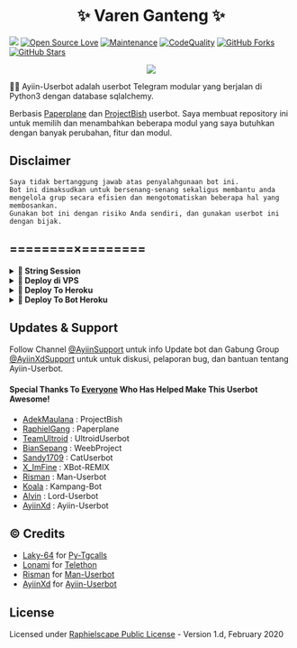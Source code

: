  <h1 align="center">✨ Varen Ganteng ✨</h1>

<a href="https://github.com/AyiinXd/Ayiin-Userbot/commits"> <img src="https://img.shields.io/github/last-commit/AyiinXd/Ayiin-Userbot?color=red&logo=github&logoColor=blue&style=for-the-badge" /></a>
[![Open Source Love](https://badges.frapsoft.com/os/v2/open-source.png?v=103)](https://github.com/AyiinXd/Ayiin-Userbot)
[![Maintenance](https://img.shields.io/badge/Maintained%3F-Yes-blue)](https://GitHub.com/AyiinXd/Ayiin-Userbot/graphs/commit-activity)
[![CodeQuality](https://img.shields.io/codacy/grade/a723cb464d5a4d25be3152b5d71de82d?color=blue&logo=codacy)](https://app.codacy.com/gh/AyiinXd/Ayiin-Userbot/dashboard)
[![GitHub Forks](https://img.shields.io/github/forks/AyiinXd/Ayiin-Userbot?&logo=github)](https://github.com/AyiinXd/Ayiin-Userbot/fork)
[![GitHub Stars](https://img.shields.io/github/stars/AyiinXd/Ayiin-Userbot?&logo=github)](https://github.com/AyiinXd/Ayiin-Userbot/stargazers)


<p align="center">
  <img src="https://telegra.ph/file/14533de482fed289eab8f.jpg">
</p>

👩‍💻 Ayiin-Userbot adalah userbot Telegram modular yang berjalan di Python3 dengan database sqlalchemy.

Berbasis [Paperplane](https://github.com/RaphielGang/Telegram-UserBot) dan [ProjectBish](https://github.com/adekmaulana/ProjectBish) userbot.
Saya membuat repository ini untuk memilih dan menambahkan beberapa modul yang saya butuhkan dengan banyak perubahan, fitur dan modul.

## Disclaimer

```
Saya tidak bertanggung jawab atas penyalahgunaan bot ini.
Bot ini dimaksudkan untuk bersenang-senang sekaligus membantu anda
mengelola grup secara efisien dan mengotomatiskan beberapa hal yang membosankan.
Gunakan bot ini dengan risiko Anda sendiri, dan gunakan userbot ini dengan bijak.
```

## ========×========

<details>
<summary><b>🔗 String Session</b></summary>
<br>
    
> Anda memerlukan API_ID & API_HASH untuk menghasilkan sesi telethon. ambil APP ID dan API Hash di my.telegram.org
<h4> Generate Session via Repl: </h4>    
<p><a href="https://repl.it/@AyiinXd/AyiinString?lite=1&outputonly=1"><img src="https://img.shields.io/badge/Generate%20On%20Repl-blueviolet?style=for-the-badge&logo=appveyor" width="200""/></a></p>
<h4> Generate Session via Telegram StringGen Bot: </h4>    
<p><a href="https://t.me/AyiinStringRobot"><img src="https://img.shields.io/badge/TG%20String%20Gen%20Bot-blueviolet?style=for-the-badge&logo=appveyor" width="200""/></a></p>
    
</details>

<details>
<summary><b>🔗 Deploy di VPS</b></summary>
<br>

### Tutorial Deploy di VPS


 • `git clone https://github.com/AyiinXd/Ayiin-Userbot`

 • `cd Ayiin-Userbot`

 • `pip3 install -U -r requirements.txt`

 • `mv sample_config.env config.env`

 • `nano config.env`
  - isi vars
  - Jika sudah 
  - ketik ctrl + S
  - ctrl + X

 • `screen -S Ayiin-Userbot`

 • `bash start`

</details>

<details>
<summary><b>🔗 Deploy To Heroku</b></summary>
<br>

<p><a href="https://heroku.com/deploy?template=https://github.com/AyiinXd/DeployAyiin"><img src="https://img.shields.io/badge/BUAT DI-HEROKU-aqua?style=plastic&logo=heroku&logoColor=gold"width="300" /></a></p>

</details>

<details>
<summary><b>🔗 Deploy To Bot Heroku</b></summary>
<br>

<p><a href="https://telegram.dog/XTZ_HerokuBot?start=QXlpaW5YZC9BeWlpbi1Vc2VyYm90IEF5aWluLVVzZXJib3Q"><img src="https://img.shields.io/badge/BUAT DI -BOT HEROKU-aqua?style=plastic&logo=heroku&logoColor=gold"width="300" height="45" /></a></p>

</details>

## Updates & Support

Follow Channel [@AyiinSupport](https://t.me/AyiinSupport) untuk info Update bot dan Gabung Group [@AyiinXdSupport](https://t.me/AyiinXdSupport) untuk untuk diskusi, pelaporan bug, dan bantuan tentang Ayiin-Userbot.

#### Special Thanks To [Everyone](https://github.com/mrismanaziz/Man-Userbot/graphs/contributors) Who Has Helped Make This Userbot Awesome!
-  [AdekMaulana](https://github.com/adekmaulana) : ProjectBish
-  [RaphielGang](https://github.com/RaphielGang) : Paperplane
-  [TeamUltroid](https://github.com/TeamUltroid/Ultroid) :  UltroidUserbot
-  [BianSepang](https://github.com/BianSepang/WeebProject) : WeebProject
-  [Sandy1709](https://github.com/sandy1709/catuserbot) : CatUserbot
-  [X_ImFine](https://github.com/ximfine) :  XBot-REMIX
-  [Risman](https://github.com/mrismanaziz/Man-Userbot) :  Man-Userbot
-  [Koala](https://github.com/ManusiaRakitan/Kampang-Bot) : Kampang-Bot
-  [Alvin](https://github.com/Zora24/Lord-Userbot) : Lord-Userbot
-  [AyiinXd](https://github.com/AyiinXd/Ayiin-Userbot) : Ayiin-Userbot

## © Credits
-  [Laky-64](https://github.com/Laky-64) for [Py-Tgcalls](https://github.com/pytgcalls/pytgcalls)
-  [Lonami](https://github.com/LonamiWebs/) for [Telethon](https://github.com/LonamiWebs/Telethon)
-  [Risman](https://github.com/mrismanaziz) for [Man-Userbot](https://github.com/mrismanaziz/Man-Userbot)
-  [AyiinXd](https://github.com/AyiinXd) for [Ayiin-Userbot](https://github.com/AyiinXd/Ayiin-Userbot)

## License
Licensed under [Raphielscape Public License](https://github.com/AyiinXd/Ayiin-Userbot/blob/Ayiin-Userbot/LICENSE) - Version 1.d, February 2020


